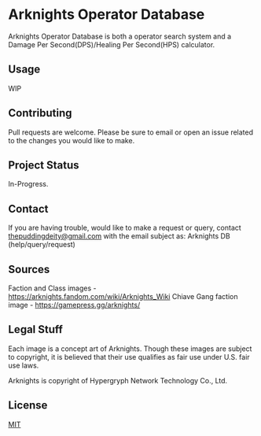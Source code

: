 # Arknights Operator Database

Arknights Operator Database is both a operator search system and a Damage Per Second(DPS)/Healing Per Second(HPS) calculator.

## Usage
WIP

## Contributing

Pull requests are welcome. Please be sure to email or open an issue related to the changes you would like to make.

## Project Status

In-Progress.

## Contact

If you are having trouble, would like to make a request or query, contact thepuddingdeity@gmail.com with the email subject as:
Arknights DB (help/query/request)

## Sources

Faction and Class images - https://arknights.fandom.com/wiki/Arknights_Wiki
Chiave Gang faction image - https://gamepress.gg/arknights/

## Legal Stuff

Each image is a concept art of Arknights. Though these images are subject to copyright, it is believed that their use qualifies as fair use under U.S. fair use laws.

Arknights is copyright of Hypergryph Network Technology Co., Ltd.

## License

[MIT](https://choosealicense.com/licenses/mit/)